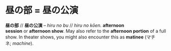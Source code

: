 # 昼の部 = 昼の公演

**昼の部** // **昼の公演** – _hiru no bu_ // _hiru no kōen._ **afternoon session** or **afternoon show**. May also refer to the **afternoon portion** of a full show. In theater shows, you might also encounter this as **matinee** (マチネ; _machine_).
